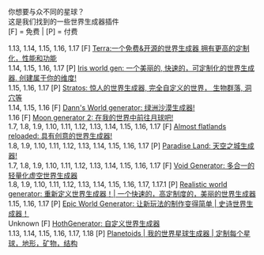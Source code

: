 你想要与众不同的星球？\
这是我们找到的一些世界生成器插件\
[F] = 免费 | [P] = 付费



1.13, 1.14, 1.15, 1.16, 1.17 [F] [Terra:一个免费&开源的世界生成器 拥有更高的定制化，性能和功能](https://www.spigotmc.org/resources/terra.85151/)\
1.14, 1.15, 1.16, 1.17 [P] [Iris world gen: 一个美丽的, 快速的，可定制化的世界生成器. 创建属于你的维度!](https://www.spigotmc.org/resources/iris-world-gen-the-dimension-engine.84586/)\
1.15, 1.16, 1.17 [P] [Stratos: 惊人的世界生成器, 完全自定义的世界， 生物群落, 洞穴等](https://www.spigotmc.org/resources/%E2%96%82%E2%96%83%E2%96%85%E2%96%87%E2%96%88-stratos-world-generator-1-15-1-16-5-%E2%96%88%E2%96%87%E2%96%85%E2%96%83%E2%96%82.80313/)\
1.14, 1.15, 1.16 [F] [Dann's World generator: 绿洲沙漠生成器!](https://www.spigotmc.org/resources/danns-world-generator-oasis-desert-demo-1-14-x-1-15-x-uses-an-organic-tree-generator.74083/)\
1.16 [F] [Moon generator 2: 在我的世界中前往月球吧!](https://www.spigotmc.org/resources/moon-generator-2.63771/)\
1.7, 1.8, 1.9, 1.10, 1.11, 1.12, 1.13, 1.14, 1.15, 1.16, 1.17 [F] [Almost flatlands reloaded: 具有创意的世界生成器!](https://www.spigotmc.org/resources/almostflatlandsreloaded-1-7-1-16.55405/)\
1.8, 1.9, 1.10, 1.11, 1.12, 1.13, 1.14, 1.15, 1.16, 1.17 [P] [Paradise Land: 天空之城生成器!](https://www.spigotmc.org/resources/paradise-land-1-8-8-1-16-x-skyworld-generator.28056/)\
1.7, 1.8, 1.9, 1.10, 1.11, 1.12, 1.13, 1.14, 1.15, 1.16, 1.17 [F] [Void Generator: 多合一的轻量化虚空世界生成器](https://www.spigotmc.org/resources/voidgenerator.25391/)\
1.8, 1.9, 1.10, 1.11, 1.12, 1.13, 1.14, 1.15, 1.16, 1.17, 1.17.1 [P] [Realistic world generator: 重新定义世界生成器！| 一个快速的，高定制度的，美丽的世界生成器](https://www.spigotmc.org/resources/realisticworldgenerator-1-8-8-1-16-x.15905/)\
1.15, 1.16, 1.17 [P] [Epic World Generator: 让新玩法的制作变得简单 | 史诗世界生成器！](https://www.spigotmc.org/resources/epicworldgenerator-1-15-1-16-5.8067/)\
Unknown [F] [HothGenerator: 自定义世界生成器](https://www.spigotmc.org/resources/hothgenerator.4819/)\
1.13, 1.14, 1.15, 1.16, 1.17, 1.18 [P] [Planetoids | 我的世界星球生成器 | 定制每个星球，地形，矿物，结构](https://www.spigotmc.org/resources/planetoids-minecraft-planet-generator-configure-every-planet-terrain-ores-and-structures.74537/)